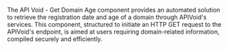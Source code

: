 The API Void - Get Domain Age component provides an automated solution to retrieve the registration date and age of a domain through APIVoid's services. This component, structured to initiate an HTTP GET request to the APIVoid's endpoint, is aimed at users requiring domain-related information, compiled securely and efficiently.

